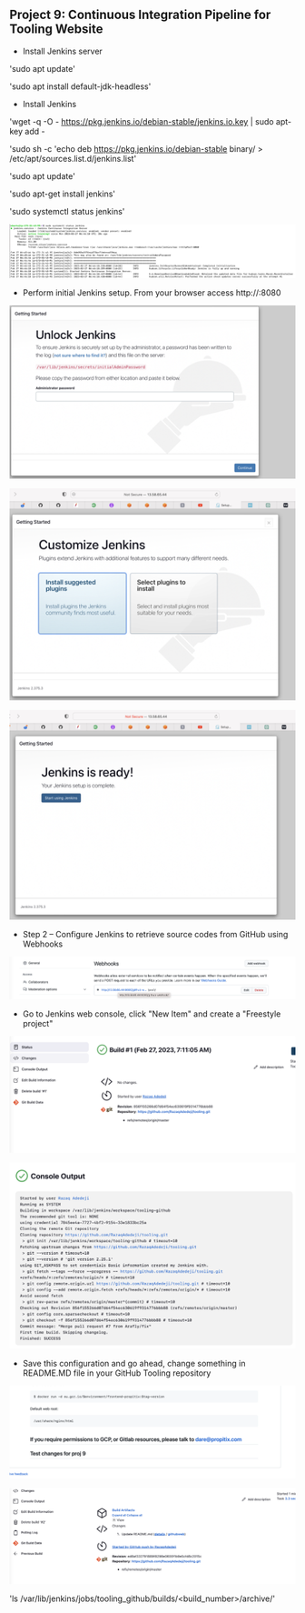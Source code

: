 ## Project 9: Continuous Integration Pipeline for Tooling Website

- Install Jenkins server

'sudo apt update'

'sudo apt install default-jdk-headless'

- Install Jenkins

'wget -q -O - https://pkg.jenkins.io/debian-stable/jenkins.io.key | sudo apt-key add -

'sudo sh -c 'echo deb https://pkg.jenkins.io/debian-stable binary/ > \
    /etc/apt/sources.list.d/jenkins.list'

'sudo apt update'

'sudo apt-get install jenkins'

'sudo systemctl status jenkins'

![alt text](./images/1%20jenkins%20status.png)

- Perform initial Jenkins setup.
From your browser access http://<Jenkins-Server-Public-IP-Address-or-Public-DNS-Name>:8080

![alt text](./images/2%20unlock%20jenkins.png)

![alt text](./images/3%20admin%20password.png)

![alt text](./images/4%20jenkins%20ready.png)

- Step 2 – Configure Jenkins to retrieve source codes from GitHub using Webhooks

![alt text](./images/5%20webhook.png)

- Go to Jenkins web console, click "New Item" and create a "Freestyle project"

![alt text](./images/6%20Build%201.png)

![alt text](./images/7%20console%20output.png)

- Save this configuration and go ahead, change something in README.MD file in your GitHub Tooling repository

![alt text](./images/8%20Edit%20readme.png)

![alt text](./images/9%20edit%20readme.png)

'ls /var/lib/jenkins/jobs/tooling_github/builds/<build_number>/archive/'